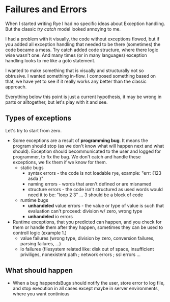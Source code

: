 # Failures and Errors

When I started writing Rye I had no specific ideas about Exception handling. But the classic _try catch_ model looked annoying to me.

I had a problem with it visually, the code without exceptions flowed, but if you added all exception handling that needed to be there (sometimes) the 
code became a mess. Try catch added code structure, where there logic wise wasn't one. And many times (or in many languages) exception handling looks to me
like a goto statement.

I wanted to make something that is visually and structurally not so obtrusive. I wanted something in-flow. I composed something based on that, we have yet to
see if it really works any better than the classic approach.

Everything below this point is just a current hypothesis, it may be wrong in parts or alltogether, but let's play with it and see.

## Types of exceptions

Let's try to start from zero. 

  * Some exceptions are a result of __programming bug__. It means the program should stop (as we don't know what will happen next and what should). Exception should
  becommunicated to the user and logged for programmer, to fix the bug. We don't catch and handle these exceptions, we fix them if we know for them.
    * static bugs
      * syntax errors  - the code is not loadable rye, example: "err: {123 asda }"
      * naming errors - words that aren't defined or are misnamed
      * structure errors - the code isn't structured as used words would need it to be: "loop 2 3" ... 3 should be a block of code
    * runtime bugs
      * __unhandeled__ value errors - the value or type of value is such that evaluation can't proceed: division w/ zero, wrong type
      * __unhandeled__ io errors
  * Runtime exceptions, that you predicted can happen, and you check for them or handle them after they happen, sometimes they can be used
    to controll logic (example 1.)
      * value failures (wrong type, division by zero, conversion failures, parsing failures, ...)
      * io failures (filesystem related like: disk out of space, insufficient priviliges, nonexistent path ; network errors ; ssl errors ...

## What should happen

  * When a bug happendsBugs should notify the user, store error to log file, and stop execution in all cases except maybe in server environments, where you
  want continious 
  
